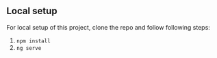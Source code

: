 ## Local setup

For local setup of this project, clone the repo and follow following steps:

1. `npm install`
2. `ng serve`
